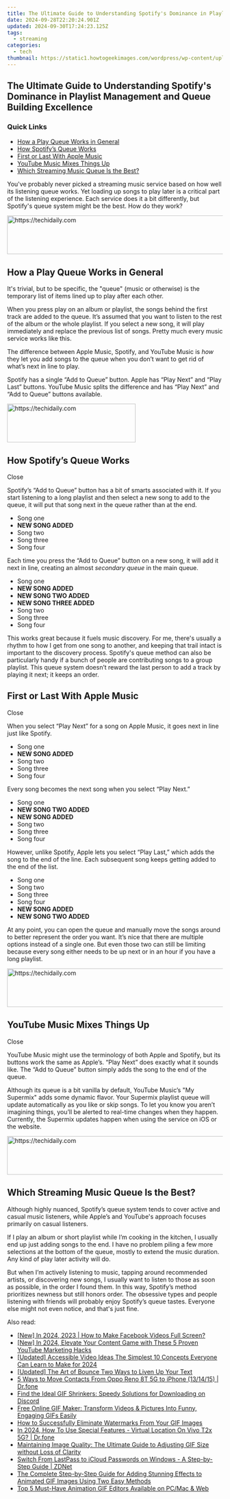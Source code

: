 ```yaml
---
title: The Ultimate Guide to Understanding Spotify's Dominance in Playlist Management and Queue Building Excellence
date: 2024-09-28T22:20:24.901Z
updated: 2024-09-30T17:24:23.125Z
tags:
  - streaming
categories:
  - tech
thumbnail: https://static1.howtogeekimages.com/wordpress/wp-content/uploads/2024/04/screen-of-a-smartphone-with-the-spotify-play-queue-open-and-the-spotify-logo-in-front.jpg
---
```


## The Ultimate Guide to Understanding Spotify's Dominance in Playlist Management and Queue Building Excellence

### Quick Links

* [How a Play Queue Works in General](https://instagram-videos.techidaily.com/new-instagram-artistry-the-top-image-enhancers-for-2024/)
* [How Spotify’s Queue Works](https://youtube-tips.techidaily.com/avigating-backwards-youtubes-way-to-rearrange-watch-queue-for-2024/)
* [First or Last With Apple Music](https://instagram-video-files.techidaily.com/new-in-2024-streamlining-social-media-posting-vimeo-on-instagram/)
* [YouTube Music Mixes Things Up](https://visual-screen-recording.techidaily.com/record-your-games-effortlessly-without-relying-on-microsoft/)
* [Which Streaming Music Queue Is the Best?](https://screen-video-capture.techidaily.com/updated-advanced-techniques-in-itunes-video-saving/)

 You've probably never picked a streaming music service based on how well its listening queue works. Yet loading up songs to play later is a critical part of the listening experience. Each service does it a bit differently, but Spotify's queue system might be the best. How do they work?

<!-- affiliate ads begin -->
<a href="https://aligracehair.sjv.io/c/5597632/1918684/19272" target="_top" id="1918684">
  <img src="//a.impactradius-go.com/display-ad/19272-1918684" border="0" alt="https://techidaily.com" width="728" height="90"/>
</a>
<img height="0" width="0" src="https://aligracehair.sjv.io/i/5597632/1918684/19272" style="position:absolute;visibility:hidden;" border="0" />
<!-- affiliate ads end -->

##  How a Play Queue Works in General

 It's trivial, but to be specific, the "queue" (music or otherwise) is the temporary list of items lined up to play after each other.

 When you press play on an album or playlist, the songs behind the first track are added to the queue. It’s assumed that you want to listen to the rest of the album or the whole playlist. If you select a new song, it will play immediately and replace the previous list of songs. Pretty much every music service works like this.

 The difference between Apple Music, Spotify, and YouTube Music is _how_ they let you add songs to the queue when you don’t want to get rid of what’s next in line to play.

 Spotify has a single “Add to Queue” button. Apple has “Play Next” and “Play Last” buttons. YouTube Music splits the difference and has “Play Next” and “Add to Queue” buttons available.

<!-- affiliate ads begin -->
<a href="https://laganoo.pxf.io/c/5597632/1484951/16446" target="_top" id="1484951">
  <img src="//a.impactradius-go.com/display-ad/16446-1484951" border="0" alt="https://techidaily.com" width="300" height="90"/>
</a>
<img height="0" width="0" src="https://laganoo.pxf.io/i/5597632/1484951/16446" style="position:absolute;visibility:hidden;" border="0" />
<!-- affiliate ads end -->

##  How Spotify’s Queue Works

Close 

 Spotify’s “Add to Queue” button has a bit of smarts associated with it. If you start listening to a long playlist and then select a new song to add to the queue, it will put that song next in the queue rather than at the end.

* Song one
* **NEW SONG ADDED**
* Song two
* Song three
* Song four

 Each time you press the “Add to Queue” button on a new song, it will add it next in line, creating an almost _secondary queue_ in the main queue.

* Song one
* **NEW SONG ADDED**
* **NEW SONG TWO ADDED**
* **NEW SONG THREE ADDED**
* Song two
* Song three
* Song four

 This works great because it fuels music discovery. For me, there's usually a rhythm to how I get from one song to another, and keeping that trail intact is important to the discovery process. Spotify's queue method can also be particularly handy if a bunch of people are contributing songs to a group playlist. This queue system doesn’t reward the last person to add a track by playing it next; it keeps an order.

##  First or Last With Apple Music

Close 

 When you select “Play Next” for a song on Apple Music, it goes next in line just like Spotify.

* Song one
* **NEW SONG ADDED**
* Song two
* Song three
* Song four

 Every song becomes the next song when you select “Play Next.”

* Song one
* **NEW SONG TWO ADDED**
* **NEW SONG ADDED**
* Song two
* Song three
* Song four

 However, unlike Spotify, Apple lets you select “Play Last,” which adds the song to the end of the line. Each subsequent song keeps getting added to the end of the list.

* Song one
* Song two
* Song three
* Song four
* **NEW SONG ADDED**
* **NEW SONG TWO ADDED**

 At any point, you can open the queue and manually move the songs around to better represent the order you want. It’s nice that there are multiple options instead of a single one. But even those two can still be limiting because every song either needs to be up next or in an hour if you have a long playlist.

<!-- affiliate ads begin -->
<a href="https://appsumo.8odi.net/c/5597632/2087394/7443" target="_top" id="2087394">
  <img src="//a.impactradius-go.com/display-ad/7443-2087394" border="0" alt="https://techidaily.com" width="728" height="90"/>
</a>
<img height="0" width="0" src="https://appsumo.8odi.net/i/5597632/2087394/7443" style="position:absolute;visibility:hidden;" border="0" />
<!-- affiliate ads end -->

##  YouTube Music Mixes Things Up

Close 

 YouTube Music might use the terminology of both Apple and Spotify, but its buttons work the same as Apple’s. “Play Next” does exactly what it sounds like. The “Add to Queue” button simply adds the song to the end of the queue.

 Although its queue is a bit vanilla by default, YouTube Music’s "My Supermix" adds some dynamic flavor. Your Supermix playlist queue will update automatically as you like or skip songs. To let you know you aren’t imagining things, you’ll be alerted to real-time changes when they happen. Currently, the Supermix updates happen when using the service on iOS or the website.

<!-- affiliate ads begin -->
<a href="https://aligracehair.sjv.io/c/5597632/1885932/19272" target="_top" id="1885932">
  <img src="//a.impactradius-go.com/display-ad/19272-1885932" border="0" alt="https://techidaily.com" width="728" height="90"/>
</a>
<img height="0" width="0" src="https://aligracehair.sjv.io/i/5597632/1885932/19272" style="position:absolute;visibility:hidden;" border="0" />
<!-- affiliate ads end -->

##  Which Streaming Music Queue Is the Best?

 Although highly nuanced, Spotify’s queue system tends to cover active and casual music listeners, while Apple’s and YouTube's approach focuses primarily on casual listeners.

 If I play an album or short playlist while I’m cooking in the kitchen, I usually end up just adding songs to the end. I have no problem piling a few more selections at the bottom of the queue, mostly to extend the music duration. Any kind of play later activity will do.

 But when I’m actively listening to music, tapping around recommended artists, or discovering new songs, I usually want to listen to those as soon as possible, in the order I found them. In this way, Spotify’s method prioritizes newness but still honors order. The obsessive types and people listening with friends will probably enjoy Spotify’s queue tastes. Everyone else might not even notice, and that's just fine.

<ins class="adsbygoogle"
     style="display:block"
     data-ad-format="autorelaxed"
     data-ad-client="ca-pub-7571918770474297"
     data-ad-slot="1223367746"></ins>

<ins class="adsbygoogle"
     style="display:block"
     data-ad-client="ca-pub-7571918770474297"
     data-ad-slot="8358498916"
     data-ad-format="auto"
     data-full-width-responsive="true"></ins>

<span class="atpl-alsoreadstyle">Also read:</span>
<div><ul>
<li><a href="https://facebook-video-recording.techidaily.com/new-in-2024-2023-how-to-make-facebook-videos-full-screen/"><u>[New] In 2024, 2023 | How to Make Facebook Videos Full Screen?</u></a></li>
<li><a href="https://facebook-video-share.techidaily.com/new-in-2024-elevate-your-content-game-with-these-5-proven-youtube-marketing-hacks/"><u>[New] In 2024, Elevate Your Content Game with These 5 Proven YouTube Marketing Hacks</u></a></li>
<li><a href="https://facebook-video-footage.techidaily.com/updated-accessible-video-ideas-the-simplest-10-concepts-everyone-can-learn-to-make-for-2024/"><u>[Updated] Accessible Video Ideas The Simplest 10 Concepts Everyone Can Learn to Make for 2024</u></a></li>
<li><a href="https://facebook-video-footage.techidaily.com/updated-the-art-of-bounce-two-ways-to-liven-up-your-text/"><u>[Updated] The Art of Bounce Two Ways to Liven Up Your Text</u></a></li>
<li><a href="https://blog-min.techidaily.com/5-ways-to-move-contacts-from-oppo-reno-8t-5g-to-iphone-131415-drfone-by-drfone-transfer-from-android-transfer-from-android/"><u>5 Ways to Move Contacts From Oppo Reno 8T 5G to iPhone (13/14/15) | Dr.fone</u></a></li>
<li><a href="https://media-tips.techidaily.com/find-the-ideal-gif-shrinkers-speedy-solutions-for-downloading-on-discord/"><u>Find the Ideal GIF Shrinkers: Speedy Solutions for Downloading on Discord</u></a></li>
<li><a href="https://media-tips.techidaily.com/free-online-gif-maker-transform-videos-and-pictures-into-funny-engaging-gifs-easily/"><u>Free Online GIF Maker: Transform Videos & Pictures Into Funny, Engaging GIFs Easily</u></a></li>
<li><a href="https://media-tips.techidaily.com/how-to-successfully-eliminate-watermarks-from-your-gif-images/"><u>How to Successfully Eliminate Watermarks From Your GIF Images</u></a></li>
<li><a href="https://phone-solutions.techidaily.com/in-2024-how-to-use-special-features-virtual-location-on-vivo-t2x-5g-drfone-by-drfone-virtual-android/"><u>In 2024, How To Use Special Features - Virtual Location On Vivo T2x 5G? | Dr.fone</u></a></li>
<li><a href="https://media-tips.techidaily.com/maintaining-image-quality-the-ultimate-guide-to-adjusting-gif-size-without-loss-of-clarity/"><u>Maintaining Image Quality: The Ultimate Guide to Adjusting GIF Size without Loss of Clarity</u></a></li>
<li><a href="https://app-tips.techidaily.com/switch-from-lastpass-to-icloud-passwords-on-windows-a-step-by-step-guide-zdnet/"><u>Switch From LastPass to iCloud Passwords on Windows - A Step-by-Step Guide | ZDNet</u></a></li>
<li><a href="https://media-tips.techidaily.com/the-complete-step-by-step-guide-for-adding-stunning-effects-to-animated-gif-images-using-two-easy-methods/"><u>The Complete Step-by-Step Guide for Adding Stunning Effects to Animated GIF Images Using Two Easy Methods</u></a></li>
<li><a href="https://media-tips.techidaily.com/top-5-must-have-animation-gif-editors-available-on-pcmac-and-web/"><u>Top 5 Must-Have Animation GIF Editors Available on PC/Mac & Web</u></a></li>
</ul></div>

